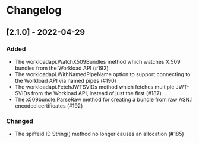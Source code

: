 # Changelog

## [2.1.0] - 2022-04-29

### Added
- The workloadapi.WatchX509Bundles method which watches X.509 bundles from the Workload API (#192)
- The workloadapi.WithNamedPipeName option to support connecting to the Workload API via named pipes (#190)
- The workloadapi.FetchJWTSVIDs method which fetches multiple JWT-SVIDs from the Workload API, instead of just the first (#187)
- The x509bundle.ParseRaw method for creating a bundle from raw ASN.1 encoded certificates (#192)

### Changed
- The spiffeid.ID String() method no longer causes an allocation (#185)
